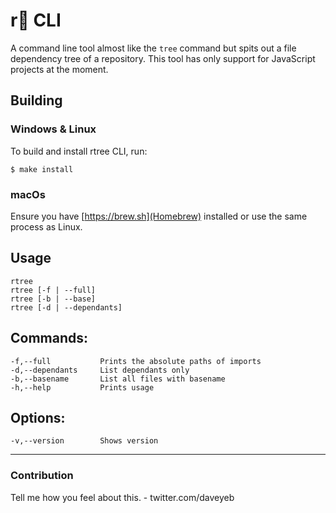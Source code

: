 # r🌲 CLI 
A command line tool almost like the `tree` command but spits out a file dependency tree of a repository. This tool has only support for JavaScript projects at the moment.


## Building 

### Windows & Linux  

To build and install rtree CLI, run:
```
$ make install 
```

### macOs 

Ensure you have [https://brew.sh](Homebrew) installed or use the same process as Linux. 

## Usage 
    rtree
    rtree [-f | --full]
    rtree [-b | --base]
    rtree [-d | --dependants]
## Commands:
    -f,--full           Prints the absolute paths of imports
    -d,--dependants     List dependants only 
    -b,--basename       List all files with basename
    -h,--help           Prints usage 
## Options:
    -v,--version        Shows version 

--- 
### Contribution
Tell me how you feel about this. 
    - twitter.com/daveyeb


